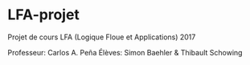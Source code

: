 # LFA-projet

Projet de cours LFA (Logique Floue et Applications) 2017

Professeur: Carlos A. Peña
Élèves: Simon Baehler & Thibault Schowing

